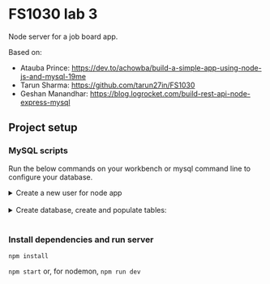 # FS1030 lab 3

Node server for a job board app.

Based on:

- Atauba Prince: https://dev.to/achowba/build-a-simple-app-using-node-js-and-mysql-19me
- Tarun Sharma: https://github.com/tarun27in/FS1030
- Geshan Manandhar: https://blog.logrocket.com/build-rest-api-node-express-mysql

## Project setup

### MySQL scripts

Run the below commands on your workbench or mysql command line to configure your database.

<details>
  <summary>Create a new user for node app</summary>

```mysql
USE mysql;
CREATE USER 'nodeclient'@'localhost' IDENTIFIED WITH mysql_native_password BY '123456';
GRANT ALL PRIVILEGES ON *.* TO 'nodeclient'@'localhost';
flush privileges;
```
</details>

<br>

<details>
  <summary>Create database, create and populate tables:</summary>

```mysql
create database if not exists fs1030;

use fs1030;

CREATE TABLE IF NOT EXISTS products (
productID INT UNSIGNED NOT NULL AUTO_INCREMENT,
productCode CHAR(3) NOT NULL DEFAULT '',
name VARCHAR(30) NOT NULL DEFAULT '',
quantity INT UNSIGNED NOT NULL DEFAULT 0,
price DECIMAL(7,2) NOT NULL DEFAULT 99999.99,
PRIMARY KEY (productID)
);

select * from products;

INSERT INTO products (productID, productCode, name, quantity, price) VALUES (1001, 'PEN', 'Pen Red', 5000, 1.23);

INSERT INTO products (productID, productCode, name, quantity, price) VALUES
(NULL, 'PEN', 'Pen Blue', 8000, 1.25),
(NULL, 'PEN', 'Pen Black', 2000, 1.25);

INSERT INTO products (productCode, name, quantity, price) VALUES
('PEC', 'Pencil 2B', 10000, 0.48),
('PEC', 'Pencil 2H', 8000, 0.49);

INSERT INTO products (productCode, name) VALUES ('PEC', 'Pencil HB');

INSERT INTO products values (NULL, NULL, NULL, NULL, NULL);

select name, price from products;
select productID, name from products;

describe products;
show tables;

SELECT name, price FROM products WHERE price < 1.0;
SELECT name, quantity FROM products WHERE quantity <= 2000;
SELECT name, price FROM products WHERE productCode = 'PEN';

SELECT name, price FROM products WHERE name LIKE 'PENCIL%';
SELECT name, price FROM products WHERE name LIKE 'P__ %';

SELECT * FROM products WHERE quantity >= 5000 AND name LIKE 'Pen %';
SELECT * FROM products WHERE quantity >= 5000 AND price < 1.24 AND name LIKE 'Pen%';
SELECT * FROM products WHERE NOT (quantity >= 5000 AND name LIKE 'Pen%');
SELECT * FROM products WHERE name IN ('Pen Red', 'Pen Black');
SELECT * FROM products WHERE (price BETWEEN 1.0 AND 2.0) AND (quantity BETWEEN 1000 AND 2000);

SELECT * FROM products WHERE productCode IS NULL;
SELECT * FROM products WHERE productCode = NULL;
SELECT * FROM products WHERE name LIKE 'Pen %' ORDER BY price DESC;
SELECT * FROM products WHERE name LIKE 'Pen %' ORDER BY price DESC, quantity;

SELECT * FROM products ORDER BY price LIMIT 2;
SELECT * FROM products ORDER BY price LIMIT 2, 1;

SELECT productID AS ID, productCode AS Code, name AS Description, price AS `Unit Price` FROM products ORDER BY ID;
SELECT CONCAT(productCode, ' - ', name) AS `Product Description`, price FROM products;

 SELECT price FROM products;
 SELECT DISTINCT price AS `Distinct Price` FROM products;
 SELECT DISTINCT price, name FROM products;

 SELECT * FROM products ORDER BY productCode, productID;
 SELECT * FROM products GROUP BY productCode;
```

</details>

<br>

### Install dependencies and run server

`npm install`

`npm start` or, for nodemon, `npm run dev`